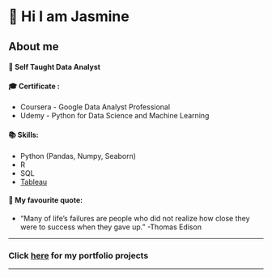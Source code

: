 # 👋 Hi I am Jasmine 

## About me


#### 🌱 Self Taught Data Analyst




#### 🎓 Certificate :  
* Coursera - Google Data Analyst Professional  
* Udemy - Python for Data Science and Machine Learning




#### 📚 Skills: 
* Python (Pandas, Numpy, Seaborn)
* R
* SQL
* [Tableau](https://public.tableau.com/app/profile/jasmineau)





#### 💪 My favourite quote: 

* “Many of life’s failures are people who did not realize how close they were to success when they gave up.”
 -Thomas Edison


***
### Click [here](https://github.com/jasmineau/Portfolio) for my portfolio projects
***
